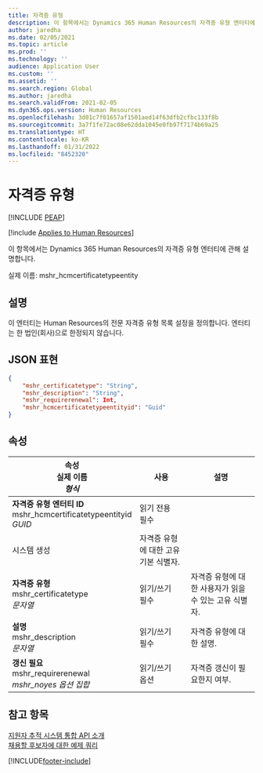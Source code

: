 ```yaml
---
title: 자격증 유형
description: 이 항목에서는 Dynamics 365 Human Resources의 자격증 유형 엔터티에 관해 설명합니다.
author: jaredha
ms.date: 02/05/2021
ms.topic: article
ms.prod: ''
ms.technology: ''
audience: Application User
ms.custom: ''
ms.assetid: ''
ms.search.region: Global
ms.author: jaredha
ms.search.validFrom: 2021-02-05
ms.dyn365.ops.version: Human Resources
ms.openlocfilehash: 3d01c7f01657af1501aed14f63dfb2cfbc133f8b
ms.sourcegitcommit: 3a7f1fe72ac08e62dda1045e0fb97f7174b69a25
ms.translationtype: HT
ms.contentlocale: ko-KR
ms.lasthandoff: 01/31/2022
ms.locfileid: "8452320"
---
```

# <a name="certificate-type"></a>자격증 유형


[!INCLUDE [PEAP](../includes/peap-1.md)]

[!include [Applies to Human Resources](../includes/applies-to-hr.md)]

이 항목에서는 Dynamics 365 Human Resources의 자격증 유형 엔터티에 관해 설명합니다.

실제 이름: mshr_hcmcertificatetypeentity

## <a name="description"></a>설명

이 엔터티는 Human Resources의 전문 자격증 유형 목록 설정을 정의합니다. 엔터티는 한 법인(회사)으로 한정되지 않습니다.

## <a name="json-representation"></a>JSON 표현

```json
{
    "mshr_certificatetype": "String",
    "mshr_description": "String",
    "mshr_requirerenewal": Int,
    "mshr_hcmcertificatetypeentityid": "Guid"
}
```

## <a name="properties"></a>속성

| 속성<br>**실제 이름**<br>**_형식_** | 사용 | 설명 |
| --- | --- | --- |
| **자격증 유형 엔터티 ID**<br>mshr_hcmcertificatetypeentityid<br>*GUID* | 읽기 전용<br>필수 
시스템 생성 | 자격증 유형에 대한 고유 기본 식별자. |
| **자격증 유형**<br>mshr_certificatetype<br>*문자열* | 읽기/쓰기<br>필수 | 자격증 유형에 대한 사용자가 읽을 수 있는 고유 식별자. |
| **설명**<br>mshr_description<br>*문자열* | 읽기/쓰기<br>필수 | 자격증 유형에 대한 설명. |
| **갱신 필요**<br>mshr_requirerenewal<br>*mshr_noyes 옵션 집합* | 읽기/쓰기<br>옵션 | 자격증 갱신이 필요한지 여부. |

## <a name="see-also"></a>참고 항목

[지원자 추적 시스템 통합 API 소개](hr-admin-integration-ats-api-introduction.md)<br>
[채용할 후보자에 대한 예제 쿼리](hr-admin-integration-ats-api-candidate-to-hire-example-query.md)



[!INCLUDE[footer-include](../includes/footer-banner.md)]
